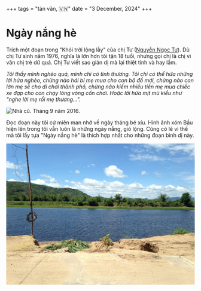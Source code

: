 +++
tags = "tản văn, 🇻🇳"
date = "3 December, 2024"
+++

# Ngày nắng hè

Trích một đoạn trong "Khói trời lộng lẫy" của chị Tư ([Nguyễn Ngọc Tư](https://www.facebook.com/nguyenngoc4)). Dù chị Tư sinh năm 1976, nghĩa là lớn hơn tôi tận 18 tuổi, nhưng gọi chị là chị vì văn chị trẻ dữ quá. Chị Tư viết sao giản dị mà lại thiệt tình và hay lắm.

_Tôi thấy mình nghèo quá, mình chỉ có tình thương. Tôi chỉ có thể hứa những lời hứa nghèo, chừng nào hái bí mẹ mua cho con bộ đồ mới, chừng nào con lớn mẹ sẽ cho đi chơi thành phố, chừng nào kiếm nhiều tiền mẹ mua chiếc xe đạp cho con chạy lòng vòng cồn chơi. Hoặc lời hứa mịt mù kiểu như "nghe lời mẹ rồi mẹ thương…"._

![Nhà cũ. Tháng 9 năm 2016.](./IMG_0708.JPG 'panorama')

Đọc đoạn này tôi cứ miên man nhớ về ngày tháng bé xíu. Hình ảnh xóm Bầu hiện lên trong tôi vẫn luôn là những ngày nắng, gió lộng. Cũng có lẽ vì thế mà tôi lấy tựa "Ngày nắng hè" là thích hợp nhất cho những đoạn bình dị này.

![Bầu. Tháng 9 năm 2016.](./IMG_0707.JPG)
